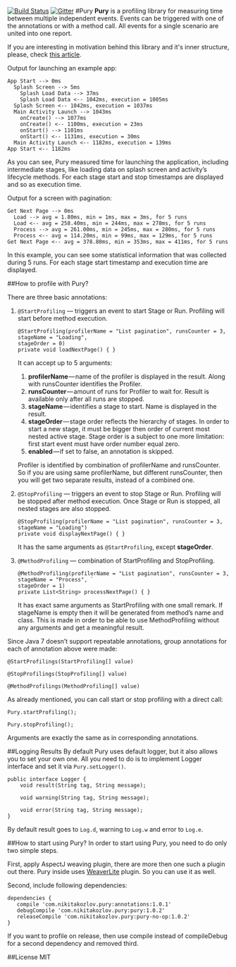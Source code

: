 [![Build Status](https://travis-ci.org/NikitaKozlov/Pury.svg?branch=master)](https://travis-ci.org/NikitaKozlov/Pury)
[![Gitter](https://badges.gitter.im/gitterHQ/gitter.svg)](https://gitter.im/NikitaKozlov/Pury)
#Pury
**Pury** is a profiling library for measuring time between multiple independent events. 
Events can be triggered with one of the annotations or with a method call. 
All events for a single scenario are united into one report.

If you are interesting in motivation behind this library and it's inner structure, please, check [this article](https://medium.com/@nikita.kozlov/pury-new-way-to-profile-your-android-application-7e248b5f615e#.op09un7hr).

Output for launching an example app:
```
App Start --> 0ms
  Splash Screen --> 5ms
    Splash Load Data --> 37ms
    Splash Load Data <-- 1042ms, execution = 1005ms
  Splash Screen <-- 1042ms, execution = 1037ms
  Main Activity Launch --> 1043ms 
    onCreate() --> 1077ms 
    onCreate() <-- 1100ms, execution = 23ms
    onStart() --> 1101ms 
    onStart() <-- 1131ms, execution = 30ms
  Main Activity Launch <-- 1182ms, execution = 139ms
App Start <-- 1182ms
```
As you can see, Pury measured time for launching the application, including intermediate stages, 
like loading data on splash screen and activity’s lifecycle methods. 
For each stage start and stop timestamps are displayed and so as execution time. 

Output for a screen with pagination:
```
Get Next Page --> 0ms
  Load --> avg = 1.80ms, min = 1ms, max = 3ms, for 5 runs
  Load <-- avg = 258.40ms, min = 244ms, max = 278ms, for 5 runs
  Process --> avg = 261.00ms, min = 245ms, max = 280ms, for 5 runs
  Process <-- avg = 114.20ms, min = 99ms, max = 129ms, for 5 runs
Get Next Page <-- avg = 378.80ms, min = 353ms, max = 411ms, for 5 runs
```
In this example, you can see some statistical information that was collected during 5 runs. For each stage start timestamp and execution time are displayed.

##How to profile with Pury?

There are three basic annotations:

1. `@StartProfiling` — triggers an event to start Stage or Run. Profiling will start before method execution. 

    ```
    @StartProfiling(profilerName = "List pagination", runsCounter = 3, stageName = "Loading", 
    stageOrder = 0)
    private void loadNextPage() { }
    ```
    
    It can accept up to 5 arguments:
    1. **profilerName** — name of the profiler is displayed in the result. Along with runsCounter identifies the Profiler.
    2. **runsCounter** — amount of runs for Profiler to wait for. Result is available only after all runs are stopped.
    3. **stageName** — identifies  a stage to start. Name is displayed in the result.
    4. **stageOrder** — stage order reflects the hierarchy of stages. In order to start a new stage, it must be bigger then order of current most nested active stage. Stage order is a subject to one more limitation: first start event must have order number equal zero.
    5. **enabled** — if set to false, an annotation is skipped.
    
    Profiler is identified by combination of profilerName and runsCounter. So if you are using same profilerName, but different runsCounter, then you will get two separate results, instead of a combined one.
    
2. `@StopProfiling` — triggers an event to stop Stage or Run. Profiling will be stopped after method execution. Once Stage or Run is stopped, all nested stages are also stopped.
    
    ```
    @StopProfiling(profilerName = "List pagination", runsCounter = 3, stageName = "Loading")
    private void displayNextPage() { }
    ```

    It has the same arguments as `@StartProfiling`, except **stageOrder**.

3. `@MethodProfiling` — combination of StartProfiling and StopProfiling.

    ```
    @MethodProfiling(profilerName = "List pagination", runsCounter = 3, stageName = "Process", `
    stageOrder = 1)
    private List<String> processNextPage() { }
    ```
    
    It has exact same arguments as StartProfiling with one small remark. If stageName is empty then it will be generated from  method’s name and class. This is made in order to be able to use MethodProfiling without any arguments and get a meaningful result.


Since Java 7 doesn’t support repeatable annotations, group annotations for each of annotation above were made:
``` 
@StartProfilings(StartProfiling[] value)

@StopProfilings(StopProfiling[] value)

@MethodProfilings(MethodProfiling[] value)
```

As already mentioned, you can call start or stop profiling with a direct call:
```
Pury.startProfiling();

Pury.stopProfiling();
```
Arguments are exactly the same as in corresponding annotations.

##Logging Results
By default  Pury uses default logger, but it also allows you to set your own one. All you need to do is to implement Logger interface and set it via `Pury.setLogger()`.
```
public interface Logger {
    void result(String tag, String message);

    void warning(String tag, String message);

    void error(String tag, String message);
}
```
By default result goes to `Log.d`, warning to `Log.w` and error to `Log.e`.


##How to start using Pury?
In order to start using Pury, you need to do only two simple steps. 

First, apply AspectJ weaving plugin, there are more then one such a plugin out there. 
Pury inside uses [WeaverLite](https://github.com/NikitaKozlov/WeaverLite) plugin.
So you can use it as well.

Second, include following dependencies:
```
dependencies {
   compile 'com.nikitakozlov.pury:annotations:1.0.1'
   debugCompile 'com.nikitakozlov.pury:pury:1.0.2'
   releaseCompile 'com.nikitakozlov.pury:pury-no-op:1.0.2'
}
```
If you want to profile on release, then use compile instead of compileDebug for a second dependency and removed third.

##License 
MIT